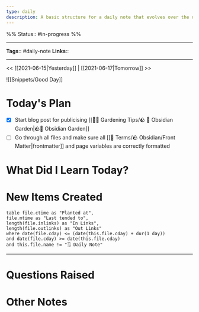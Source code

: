 ```yaml
---
type: daily
description: A basic structure for a daily note that evolves over the day
---
```

%%
Status:: #in-progress
%%

---
**Tags**:: #daily-note
**Links**:: <!-- Add any additional links here -->

---
<< [[2021-06-15|Yesterday]] | [[2021-06-17|Tomorrow]] >>

![[Snippets/Good Day]]

# Today's Plan
- [x] Start blog post for publicising [[👩‍🌾 Gardening Tips/🪨  🌳  Obsidian Garden|🪨🌱 Obsidian Garden]]
- [ ] Go through all files and make sure all [[📇 Terms/🪨 Obsidian/Front Matter|frontmatter]] and page variables are correctly formatted

# What Did I Learn Today?
<!-- Put any new ideas or topics to found out today, can any of them be new links? -->

# New Items Created

```dataview
table file.ctime as "Planted at",
file.mtime as "Last tended to",
length(file.inlinks) as "In Links", 
length(file.outlinks) as "Out Links"
where date(file.cday) <= (date(this.file.cday) + dur(1 day))
and date(file.cday) >= date(this.file.cday)
and this.file.name != "🗓 Daily Note"
```
---

<!-- Put links to new items created here -->

# Questions Raised
<!-- Did you have any unanswered questions from today?  Do you have anything you need to follow up? -->

# Other Notes
<!-- Put other notes here, like the weather for the day, any thoughts you had, other quick notes to expand on -->